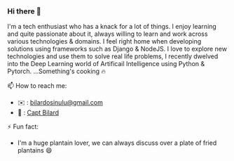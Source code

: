 ### Hi there 👋
I'm a tech enthusiast who has a knack for a lot of things. I enjoy learning and quite passionate about it, always willing to learn and work across various technologies & domains. 
I feel right home when developing solutions using frameworks such as Django & NodeJS. I love to explore new technologies and use them to solve real life problems, I recently dwelved into the Deep Learning world of Artificail Intelligence using Python & Pytorch. ...Something's cooking 🔥

📫 How to reach me:
- ✉️ : bilardosinulu@gmail.com
- 🔗 : [Capt Bilard](https://www.bilard.xyz/)

⚡ Fun fact: 
- I'm a huge plantain lover, we can always discuss over a plate of fried plantains 😄


<!--
**captbilard/captbilard** is a ✨ _special_ ✨ repository because its `README.md` (this file) appears on your GitHub profile.

Here are some ideas to get you started:

- 🔭 I’m currently working on ...
- 🌱 I’m currently learning ...
- 👯 I’m looking to collaborate on ...
- 🤔 I’m looking for help with ...
- 💬 Ask me about ...
- 📫 How to reach me: ...
- 😄 Pronouns: ...
- ⚡ Fun fact: ...
-->
